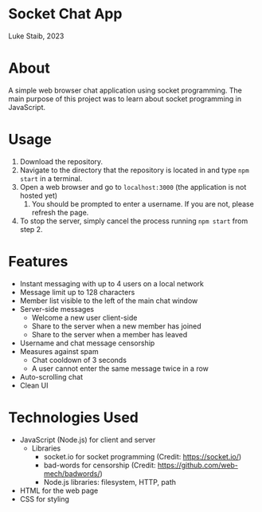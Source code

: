 # Socket Chat App

Luke Staib, 2023

# About
A simple web browser chat application using socket programming. The main purpose of this project was to learn about socket programming in JavaScript.

# Usage
1. Download the repository.
2. Navigate to the directory that the repository is located in and type `npm start` in a terminal.
3. Open a web browser and go to `localhost:3000` (the application is not hosted yet)
   1. You should be prompted to enter a username. If you are not, please refresh the page.
4. To stop the server, simply cancel the process running `npm start` from step 2.

# Features
- Instant messaging with up to 4 users on a local network
- Message limit up to 128 characters
- Member list visible to the left of the main chat window
- Server-side messages
  - Welcome a new user client-side
  - Share to the server when a new member has joined
  - Share to the server when a member has leaved
- Username and chat message censorship
- Measures against spam
  - Chat cooldown of 3 seconds
  - A user cannot enter the same message twice in a row
- Auto-scrolling chat
- Clean UI

# Technologies Used
- JavaScript (Node.js) for client and server
  - Libraries
    - socket.io for socket programming (Credit: https://socket.io/)
    - bad-words for censorship (Credit: https://github.com/web-mech/badwords/)
    - Node.js libraries: filesystem, HTTP, path
- HTML for the web page
- CSS for styling